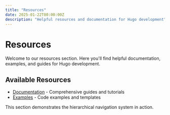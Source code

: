 ```yaml
---
title: "Resources"
date: 2025-01-22T00:00:00Z
description: "Helpful resources and documentation for Hugo development"
---
```


# Resources

Welcome to our resources section. Here you'll find helpful documentation, examples, and guides for Hugo development.

## Available Resources

- [Documentation](/resources/docs) - Comprehensive guides and tutorials
- [Examples](/resources/examples) - Code examples and templates

This section demonstrates the hierarchical navigation system in action.